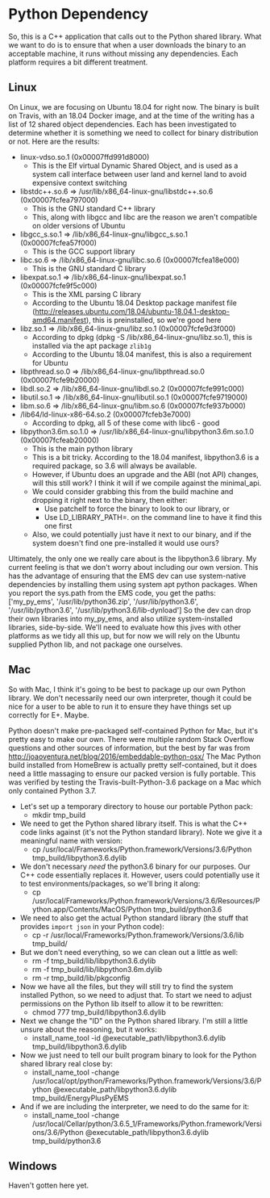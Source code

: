 # Python Dependency

So, this is a C++ application that calls out to the Python shared library.
What we want to do is to ensure that when a user downloads the binary to an acceptable machine, it runs without missing any dependencies.
Each platform requires a bit different treatment.

## Linux

On Linux, we are focusing on Ubuntu 18.04 for right now.
The binary is built on Travis, with an 18.04 Docker image, and at the time of the writing has a list of 12 shared object dependencies.
Each has been investigated to determine whether it is something we need to collect for binary distribution or not.
Here are the results:

- linux-vdso.so.1 (0x00007ffd991d8000)
    - This is the Elf virtual Dynamic Shared Object, and is used as a system call interface between user land and kernel land to avoid expensive context switching
- libstdc++.so.6 => /usr/lib/x86_64-linux-gnu/libstdc++.so.6 (0x00007fcfea797000)
    - This is the GNU standard C++ library
    - This, along with libgcc and libc are the reason we aren't compatible on older versions of Ubuntu
- libgcc_s.so.1 => /lib/x86_64-linux-gnu/libgcc_s.so.1 (0x00007fcfea57f000)
    - This is the GCC support library
- libc.so.6 => /lib/x86_64-linux-gnu/libc.so.6 (0x00007fcfea18e000)
    - This is the GNU standard C library
- libexpat.so.1 => /lib/x86_64-linux-gnu/libexpat.so.1 (0x00007fcfe9f5c000)
    - This is the XML parsing C library
    - According to the Ubuntu 18.04 Desktop package manifest file (http://releases.ubuntu.com/18.04/ubuntu-18.04.1-desktop-amd64.manifest), this is preinstalled, so we're good here
- libz.so.1 => /lib/x86_64-linux-gnu/libz.so.1 (0x00007fcfe9d3f000)
    - According to dpkg (dpkg -S /lib/x86_64-linux-gnu/libz.so.1), this is installed via the apt package `zlib1g`
    - According to the Ubuntu 18.04 manifest, this is also a requirement for Ubuntu
- libpthread.so.0 => /lib/x86_64-linux-gnu/libpthread.so.0 (0x00007fcfe9b20000)
- libdl.so.2 => /lib/x86_64-linux-gnu/libdl.so.2 (0x00007fcfe991c000)
- libutil.so.1 => /lib/x86_64-linux-gnu/libutil.so.1 (0x00007fcfe9719000)
- libm.so.6 => /lib/x86_64-linux-gnu/libm.so.6 (0x00007fcfe937b000)
- /lib64/ld-linux-x86-64.so.2 (0x00007fcfeb3e7000)
    - According to dpkg, all 5 of these come with libc6 - good
- libpython3.6m.so.1.0 => /usr/lib/x86_64-linux-gnu/libpython3.6m.so.1.0 (0x00007fcfeab20000)
    - This is the main python library
    - This is a bit tricky.  According to the 18.04 manifest, libpython3.6 is a required package, so 3.6 will always be available.
    - However, if Ubuntu does an upgrade and the ABI (not API) changes, will this still work?  I think it will if we compile against the minimal_api.
    - We could consider grabbing this from the build machine and dropping it right next to the binary, then either:
        - Use patchelf to force the binary to look to our library, or
        - Use LD_LIBRARY_PATH=. on the command line to have it find this one first
    - Also, we could potentially just have it next to our binary, and if the system doesn't find one pre-installed it would use ours?

Ultimately, the only one we really care about is the libpython3.6 library.
My current feeling is that we don't worry about including our own version.
This has the advantage of ensuring that the EMS dev can use system-native dependencies by installing them using system apt python packages.
When you report the sys.path from the EMS code, you get the paths:
    ['my_py_ems', '/usr/lib/python36.zip', '/usr/lib/python3.6', '/usr/lib/python3.6', '/usr/lib/python3.6/lib-dynload']
So the dev can drop their own libraries into my_py_ems, and also utilize system-installed libraries, side-by-side.
We'll need to evaluate how this jives with other platforms as we tidy all this up, but for now we will rely on the Ubuntu supplied Python lib, and not package one ourselves.

## Mac

So with Mac, I think it's going to be best to package up our own Python library.
We don't necessarily need our own interpreter, though it could be nice for a user to be able to run it to ensure they have things set up correctly for E+.  Maybe.

Python doesn't make pre-packaged self-contained Python for Mac, but it's pretty easy to make our own.
There were multiple random Stack Overflow questions and other sources of information, but the best by far was from http://joaoventura.net/blog/2016/embeddable-python-osx/
The Mac Python build installed from HomeBrew is actually pretty self-contained, but it does need a little massaging to ensure our packed version is fully portable.
This was verified by testing the Travis-built-Python-3.6 package on a Mac which only contained Python 3.7.

- Let's set up a temporary directory to house our portable Python pack:
    - mkdir tmp_build
- We need to get the Python shared library itself.  This is what the C++ code links against (it's not the Python standard library).  Note we give it a meaningful name with version:
    - cp /usr/local/Frameworks/Python.framework/Versions/3.6/Python tmp_build/libpython3.6.dylib
- We don't necessary _need_ the python3.6 binary for our purposes.  Our C++ code essentially replaces it.  However, users could potentially use it to test environments/packages, so we'll bring it along:
    - cp /usr/local/Frameworks/Python.framework/Versions/3.6/Resources/Python.app/Contents/MacOS/Python tmp_build/python3.6
- We need to also get the actual Python standard library (the stuff that provides `import json` in your Python code):
    - cp -r /usr/local/Frameworks/Python.framework/Versions/3.6/lib tmp_build/
- But we don't need everything, so we can clean out a little as well:
    - rm -f tmp_build/lib/libpython3.6.dylib
    - rm -f tmp_build/lib/libpython3.6m.dylib
    - rm -r tmp_build/lib/pkgconfig
- Now we have all the files, but they will still try to find the system installed Python, so we need to adjust that.  To start we need to adjust permissions on the Python lib itself to allow it to be rewritten:
    - chmod 777 tmp_build/libpython3.6.dylib
- Next we change the "ID" on the Python shared library.  I'm still a little unsure about the reasoning, but it works:
    - install_name_tool -id @executable_path/libpython3.6.dylib tmp_build/libpython3.6.dylib
- Now we just need to tell our built program binary to look for the Python shared library real close by:
    - install_name_tool -change /usr/local/opt/python/Frameworks/Python.framework/Versions/3.6/Python @executable_path/libpython3.6.dylib tmp_build/EnergyPlusPyEMS
- And if we are including the interpreter, we need to do the same for it:
    - install_name_tool -change /usr/local/Cellar/python/3.6.5_1/Frameworks/Python.framework/Versions/3.6/Python @executable_path/libpython3.6.dylib tmp_build/python3.6

## Windows

Haven't gotten here yet.
